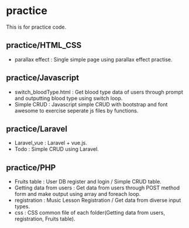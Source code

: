 # practice
This is for practice code.

## practice/HTML_CSS

- parallax effect : Single simple page using parallax effect practise.

## practice/Javascript

- switch_bloodType.html : Get blood type data of users through prompt and outputting blood type using switch loop.
- Simple CRUD : Javascript simple CRUD with bootstrap and font awesome to exercise seperate js files by functions.

## practice/Laravel

- Laravel_vue : Laravel + vue.js.
- Todo : Simple CRUD using Laravel.

## practice/PHP

- Fruits table : User DB register and login / Simple CRUD table.
- Getting data from users : Get data from users through POST method form and make output using array and foreach loop.
- registration : Music Lesson Registration / Get data from diverse input types.
- css : CSS common file of each folder(Getting data from users, registration, Fruits table).

